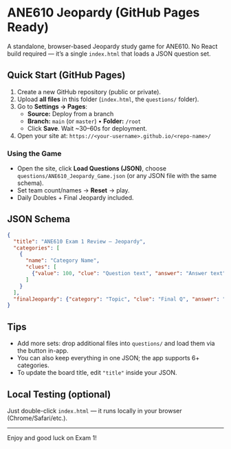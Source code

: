 # ANE610 Jeopardy (GitHub Pages Ready)

A standalone, browser-based Jeopardy study game for ANE610. No React build required — it’s a single `index.html` that loads a JSON question set.

## Quick Start (GitHub Pages)

1. Create a new GitHub repository (public or private).
2. Upload **all files** in this folder (`index.html`, the `questions/` folder).
3. Go to **Settings → Pages**:
   - **Source:** Deploy from a branch
   - **Branch:** `main` (or `master`) • **Folder:** `/root`
   - Click **Save**. Wait ~30–60s for deployment.
4. Open your site at: `https://<your-username>.github.io/<repo-name>/`

### Using the Game
- Open the site, click **Load Questions (JSON)**, choose `questions/ANE610_Jeopardy_Game.json` (or any JSON file with the same schema).
- Set team count/names → **Reset** → play.
- Daily Doubles + Final Jeopardy included.

## JSON Schema

```json
{
  "title": "ANE610 Exam 1 Review – Jeopardy",
  "categories": [
    {
      "name": "Category Name",
      "clues": [
        {"value": 100, "clue": "Question text", "answer": "Answer text"}
      ]
    }
  ],
  "finalJeopardy": {"category": "Topic", "clue": "Final Q", "answer": "Final A"}
}
```

## Tips
- Add more sets: drop additional files into `questions/` and load them via the button in-app.
- You can also keep everything in one JSON; the app supports 6+ categories.
- To update the board title, edit `"title"` inside your JSON.

## Local Testing (optional)
Just double-click `index.html` — it runs locally in your browser (Chrome/Safari/etc.).

---

Enjoy and good luck on Exam 1!